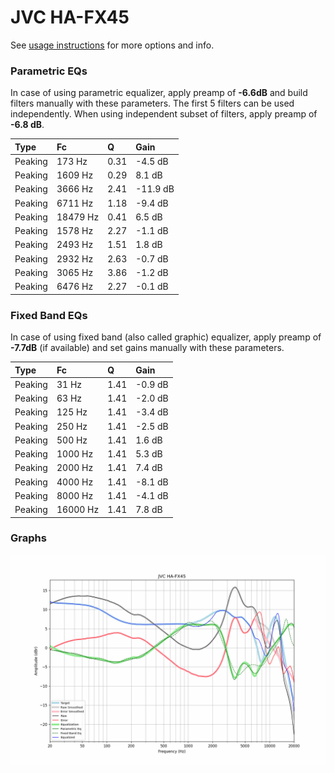 # JVC HA-FX45
See [usage instructions](https://github.com/jaakkopasanen/AutoEq#usage) for more options and info.

### Parametric EQs
In case of using parametric equalizer, apply preamp of **-6.6dB** and build filters manually
with these parameters. The first 5 filters can be used independently.
When using independent subset of filters, apply preamp of **-6.8 dB**.

| Type    | Fc       |    Q | Gain     |
|:--------|:---------|:-----|:---------|
| Peaking | 173 Hz   | 0.31 | -4.5 dB  |
| Peaking | 1609 Hz  | 0.29 | 8.1 dB   |
| Peaking | 3666 Hz  | 2.41 | -11.9 dB |
| Peaking | 6711 Hz  | 1.18 | -9.4 dB  |
| Peaking | 18479 Hz | 0.41 | 6.5 dB   |
| Peaking | 1578 Hz  | 2.27 | -1.1 dB  |
| Peaking | 2493 Hz  | 1.51 | 1.8 dB   |
| Peaking | 2932 Hz  | 2.63 | -0.7 dB  |
| Peaking | 3065 Hz  | 3.86 | -1.2 dB  |
| Peaking | 6476 Hz  | 2.27 | -0.1 dB  |

### Fixed Band EQs
In case of using fixed band (also called graphic) equalizer, apply preamp of **-7.7dB**
(if available) and set gains manually with these parameters.

| Type    | Fc       |    Q | Gain    |
|:--------|:---------|:-----|:--------|
| Peaking | 31 Hz    | 1.41 | -0.9 dB |
| Peaking | 63 Hz    | 1.41 | -2.0 dB |
| Peaking | 125 Hz   | 1.41 | -3.4 dB |
| Peaking | 250 Hz   | 1.41 | -2.5 dB |
| Peaking | 500 Hz   | 1.41 | 1.6 dB  |
| Peaking | 1000 Hz  | 1.41 | 5.3 dB  |
| Peaking | 2000 Hz  | 1.41 | 7.4 dB  |
| Peaking | 4000 Hz  | 1.41 | -8.1 dB |
| Peaking | 8000 Hz  | 1.41 | -4.1 dB |
| Peaking | 16000 Hz | 1.41 | 7.8 dB  |

### Graphs
![](./JVC%20HA-FX45.png)